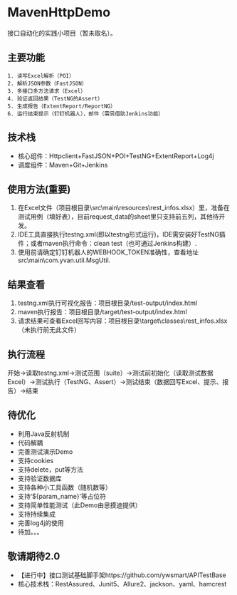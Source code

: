 # MavenHttpDemo

接口自动化的实践小项目（暂未取名）。

## 主要功能

	1. 读写Excel解析（POI）
    2. 解析JSON参数（FastJSON）
	3. 多接口多方法请求（Excel）
	4. 验证返回结果（TestNG的Assert）
	5. 生成报告（ExtentReport/ReportNG）
	6. 运行结束提示（钉钉机器人），邮件（需另借助Jenkins功能）
	
## 技术栈

- 核心组件：Httpclient+FastJSON+POI+TestNG+ExtentReport+Log4j
- 调度组件：Maven+Git+Jenkins

## 使用方法(重要)

1. 在Excel文件（项目根目录\src\main\resources\rest_infos.xlsx）里，准备在测试用例（填好表），目前request_data的sheet里只支持前五列，其他待开发。
2. IDE工具直接执行testng.xml(即以testng形式运行)，IDE需安装好TestNG插件；或者maven执行命令：clean test（也可通过Jenkins构建）.
3. 使用前请确定钉钉机器人的WEBHOOK_TOKEN准确性，查看地址src\main\com.yvan.util.MsgUtil.

## 结果查看

1. testng.xml执行可视化报告：项目根目录/test-output/index.html
2. maven执行报告：项目根目录/target/test-output/index.html
3. 请求结果可查看Excel回写内容：项目根目录\target\classes\rest_infos.xlsx（未执行前无此文件）

## 执行流程

开始→读取testng.xml→测试范围（suite）→测试前初始化（读取测试数据Excel）→测试执行（TestNG、Assert）→测试结束（数据回写Excel、提示、报告）→结束

## 待优化

- 利用Java反射机制
- 代码解耦
- 完善测试演示Demo
- 支持cookies
- 支持delete，put等方法
- 支持验证数据库
- 支持各种小工具函数（随机数等）
- 支持‘${param_name}’等占位符
- 支持简单性能测试（此Demo由思摸迪提供）
- 支持持续集成
- 完善log4j的使用
- 待加。。。

## 敬请期待2.0

- 【进行中】接口测试基础脚手架https://github.com/ywsmart/APITestBase
- 核心技术栈：RestAssured、Junit5、Allure2、jackson、yaml、hamcrest
